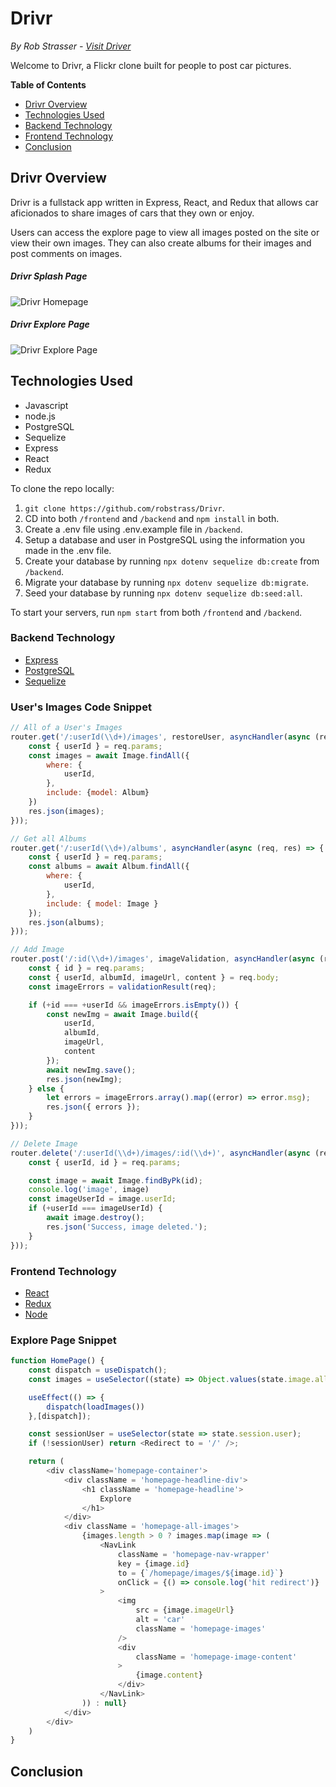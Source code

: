 # Drivr
*By Rob Strasser - [Visit Driver](https://drivr-io.herokuapp.com/)*

Welcome to Drivr, a Flickr clone built for people to post car pictures.

**Table of Contents**

* [Drivr Overview](#drivr-overview)
* [Technologies Used](#technologies-used)
* [Backend Technology](#backend-technology)
* [Frontend Technology](#frontend-technology)
* [Conclusion](#conclusion)

## Drivr Overview

Drivr is a fullstack app written in Express, React, and Redux that allows car aficionados to share images of cars that they own or enjoy.

Users can access the explore page to view all images posted on the site or view their own images. They can also create albums for their images and post comments on images.

##### Drivr Splash Page
![Drivr Homepage](https://res.cloudinary.com/depdd11lz/image/upload/v1643503547/Screen_Shot_2022-01-29_at_4.32.20_PM_l975ph.png)

##### Drivr Explore Page
![Drivr Explore Page](https://res.cloudinary.com/depdd11lz/image/upload/v1643504520/Screen_Shot_2022-01-29_at_5.01.12_PM_wniqcm.png)

## Technologies Used

* Javascript
* node.js
* PostgreSQL
* Sequelize
* Express
* React
* Redux

To clone the repo locally:
1. `git clone https://github.com/robstrass/Drivr`.
2. CD into both `/frontend` and `/backend` and `npm install` in both.
3. Create a .env file using .env.example file in `/backend`.
4. Setup a database and user in PostgreSQL using the information you made in the .env file.
5. Create your database by running `npx dotenv sequelize db:create` from `/backend`.
6. Migrate your database by running `npx dotenv sequelize db:migrate`.
7. Seed your database by running `npx dotenv sequelize db:seed:all`.

To start your servers, run `npm start` from both `/frontend` and `/backend`.

### Backend Technology

* [Express](http://expressjs.com/en/api.html)
* [PostgreSQL](https://www.postgresql.org/docs/13/)
* [Sequelize](https://sequelize.org/)

### User's Images Code Snippet

```js
// All of a User's Images
router.get('/:userId(\\d+)/images', restoreUser, asyncHandler(async (req, res) => {
    const { userId } = req.params;
    const images = await Image.findAll({
        where: {
            userId,
        },
        include: {model: Album}
    })
    res.json(images);
}));

// Get all Albums
router.get('/:userId(\\d+)/albums', asyncHandler(async (req, res) => {
    const { userId } = req.params;
    const albums = await Album.findAll({
        where: {
            userId,
        },
        include: { model: Image }
    });
    res.json(albums);
}));

// Add Image
router.post('/:id(\\d+)/images', imageValidation, asyncHandler(async (req, res) => {
    const { id } = req.params;
    const { userId, albumId, imageUrl, content } = req.body;
    const imageErrors = validationResult(req);

    if (+id === +userId && imageErrors.isEmpty()) {
        const newImg = await Image.build({
            userId,
            albumId,
            imageUrl,
            content
        });
        await newImg.save();
        res.json(newImg);
    } else {
        let errors = imageErrors.array().map((error) => error.msg);
        res.json({ errors });
    }
}));

// Delete Image
router.delete('/:userId(\\d+)/images/:id(\\d+)', asyncHandler(async (req, res) => {
    const { userId, id } = req.params;

    const image = await Image.findByPk(id);
    console.log('image', image)
    const imageUserId = image.userId;
    if (+userId === imageUserId) {
        await image.destroy();
        res.json('Success, image deleted.');
    }
}));
```

### Frontend Technology

* [React](https://v5.reactrouter.com/web/guides/quick-start)
* [Redux](https://react-redux.js.org/)
* [Node](https://nodejs.org/docs/latest-v12.x/api/)

### Explore Page Snippet
```js
function HomePage() {
    const dispatch = useDispatch();
    const images = useSelector((state) => Object.values(state.image.all));

    useEffect(() => {
        dispatch(loadImages())
    },[dispatch]);

    const sessionUser = useSelector(state => state.session.user);
    if (!sessionUser) return <Redirect to = '/' />;

    return (
        <div className='homepage-container'>
            <div className = 'homepage-headline-div'>
                <h1 className = 'homepage-headline'>
                    Explore
                </h1>
            </div>
            <div className = 'homepage-all-images'>
                {images.length > 0 ? images.map(image => (
                    <NavLink
                        className = 'homepage-nav-wrapper'
                        key = {image.id}
                        to = {`/homepage/images/${image.id}`}
                        onClick = {() => console.log('hit redirect')}
                    >
                        <img
                            src = {image.imageUrl}
                            alt = 'car'
                            className = 'homepage-images'
                        />
                        <div
                            className = 'homepage-image-content'
                        >
                            {image.content}
                        </div>
                    </NavLink>
                )) : null}
            </div>
        </div>
    )
}
```

## Conclusion
